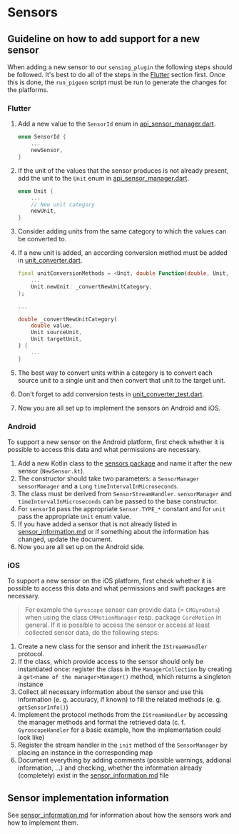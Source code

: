 # Sensors

## Guideline on how to add support for a new sensor

When adding a new sensor to our `sensing_plugin` the following steps should be followed. It's best to do all of the steps in the [Flutter](#flutter) section first. Once this is done, the `run_pigeon` script must be run to generate the changes for the platforms.

### Flutter

1. Add a new value to the `SensorId` enum in [api_sensor_manager.dart](https://gitlab.uni-ulm.de/se-anwendungsprojekt-22-23/sensing-plugin/-/blob/main/pigeons/api_sensor_manager.dart).

    ```dart
    enum SensorId {
        ...
        newSensor,
    }
    ```

2. If the unit of the values that the sensor produces is not already present, add the unit to the `Unit` enum in [api_sensor_manager.dart](https://gitlab.uni-ulm.de/se-anwendungsprojekt-22-23/sensing-plugin/-/blob/main/pigeons/api_sensor_manager.dart).

    ```dart
    enum Unit {
        ...
        // New unit category
        newUnit,
    }
    ```

3. Consider adding units from the same category to which the values can be converted to.
4. If a new unit is added, an according conversion method must be added in [unit_converter.dart](https://gitlab.uni-ulm.de/se-anwendungsprojekt-22-23/sensing-plugin/-/blob/main/lib/src/preprocessing/unit_converter.dart).

    ```dart
    final unitConversionMethods = <Unit, double Function(double, Unit, Unit)>{
        ...
        Unit.newUnit: _convertNewUnitCategory,
    };

    ...

    double _convertNewUnitCategory(
        double value,
        Unit sourceUnit,
        Unit targetUnit,
    ) {
        ...
    }
    ```

5. The best way to convert units within a category is to convert each source unit to a single unit and then convert that unit to the target unit.
6. Don't forget to add conversion tests in [unit_converter_test.dart](https://gitlab.uni-ulm.de/se-anwendungsprojekt-22-23/sensing-plugin/-/blob/main/test/preprocessing/unit_converter_test.dart).
7. Now you are all set up to implement the sensors on Android and iOS.

### Android

To support a new sensor on the Android platform, first check whether it is possible to access this data and what permissions are necessary.

1. Add a new Kotlin class to the [sensors package](https://gitlab.uni-ulm.de/se-anwendungsprojekt-22-23/sensing-plugin/-/tree/main/android/src/main/kotlin/de/uniulm/sensing_plugin/sensors) and name it after the new sensor (`NewSensor.kt`).
2. The constructor should take two parameters: a `SensorManager` `sensorManager` and a `Long` `timeIntervalInMicroseconds`.
3. The class must be derived from `SensorStreamHandler`. `sensorManager` and `timeIntervalInMicroseconds` can be passed to the base constructor.
4. For `sensorId` pass the appropriate `Sensor.TYPE_*` constant and for `unit` pass the appropriate `Unit` enum value.
5. If you have added a sensor that is not already listed in [sensor_information.md](sensor_information.md) or if something about the information has changed, update the document.
6. Now you are all set up on the Android side.

### iOS

To support a new sensor on the iOS platform, first check whether it is possible to access this data and what permissions and swift packages are necessary.
> For example the `Gyroscope` sensor can provide data (= `CMGyroData`) when using the class `CMMotionManager` resp. package `CoreMotion` in general.
If it is possible to access the sensor or access at least collected sensor data, do the following steps:

1. Create a new class for the sensor and inherit the `IStreamHandler` protocol.
2. If the class, which provide access to the sensor should only be instantiated once: register the class in the `ManagerCollection` by creating a `get<name of the manager>Manager()` method, which returns a singleton instance
3. Collect all necessary information about the sensor and use this information (e. g. accuracy, if known) to fill the related methods (e. g. `getSensorInfo()`)
4. Implement the protocol methods from the `IStreamHandler` by accessing the manager methods and format the retrieved data (c. f. `GyroscopeHandler` for a basic example, how the implementation could look like)
5. Register the stream handler in the `init` method of the `SensorManager` by placing an instance in the corresponding map
6. Document everything by adding comments (possible warnings, addional information, ...) and checking, whether the information already (completely) exist in the [sensor_information.md](sensor_information.md) file

## Sensor implementation information

See [sensor_information.md](sensor_information.md) for information about how the sensors work and how to implement them.
